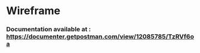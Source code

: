 # Wireframe

### Documentation available at : https://documenter.getpostman.com/view/12085785/TzRVf6oa